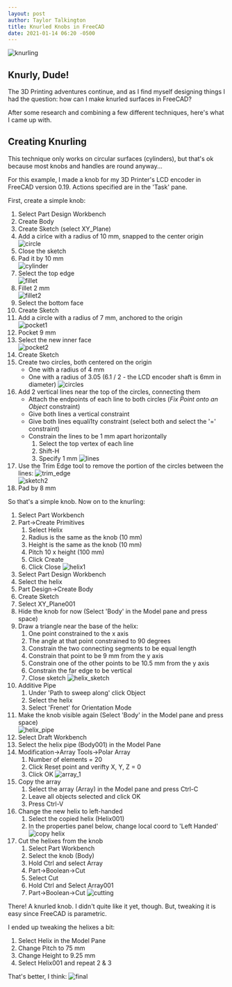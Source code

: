 ```yaml
---
layout: post
author: Taylor Talkington
title: Knurled Knobs in FreeCAD
date: 2021-01-14 06:20 -0500
---
```


![knurling](/assets/knurling.png)

## Knurly, Dude!

The 3D Printing adventures continue, and as I find myself designing things I had the question: how can I make knurled surfaces in FreeCAD?

After some research and combining a few different techniques, here's what I came up with.

## Creating Knurling

This technique only works on circular surfaces (cylinders), but that's ok because most knobs and handles are round anyway...

For this example, I made a knob for my 3D Printer's LCD encoder in FreeCAD version 0.19. Actions specified are in the 'Task' pane.

First, create a simple knob:
1. Select Part Design Workbench
2. Create Body
3. Create Sketch (select XY_Plane)
4. Add a cirlce with a radius of 10 mm, snapped to the center origin  
    ![circle](/assets/knurling_1.png)
5. Close the sketch
6. Pad it by 10 mm  
    ![cylinder](/assets/knurling_2.png)
7. Select the top edge  
    ![fillet](/assets/knurling_3.png)
8. Fillet 2 mm  
    ![fillet2](/assets/knurling_4.png)
9. Select the bottom face
10. Create Sketch
11. Add a circle with a radius of 7 mm, anchored to the origin  
    ![pocket1](/assets/knurling_5.png)
12. Pocket 9 mm
13. Select the new inner face  
    ![pocket2](/assets/knurling_6.png)
14. Create Sketch
15. Create two circles, both centered on the origin
    - One with a radius of 4 mm
    - One with a radius of 3.05 (6.1 / 2 - the LCD encoder shaft is 6mm in diameter)
    ![circles](/assets/knurling_7.png)
16. Add 2 vertical lines near the top of the circles, connecting them
    - Attach the endpoints of each line to both circles (*Fix Point onto an Object* constraint)
    - Give both lines a vertical constraint
    - Give both lines equali1ty constraint (select both and select the '=' constraint)
    - Constrain the lines to be 1 mm apart horizontally
        1. Select the top vertex of each line
        2. Shift-H
        3. Specify 1 mm
    ![lines](/assets/knurling_8.png)
17. Use the Trim Edge tool to remove the portion of the circles between the lines: ![trim_edge](/assets/knurling_9.png)  
    ![sketch2](/assets/knurling_10.png)
18. Pad by 8 mm

So that's a simple knob. Now on to the knurling:
1. Select Part Workbench
2. Part->Create Primitives
    1. Select Helix
    2. Radius is the same as the knob (10 mm)
    3. Height is the same as the knob (10 mm)
    4. Pitch 10 x height (100 mm)
    5. Click Create
    6. Click Close
    ![helix1](/assets/knurling_11.png)
3. Select Part Design Workbench
4. Select the helix
5. Part Design->Create Body
6. Create Sketch
7. Select XY_Plane001
8. Hide the knob for now (Select 'Body' in the Model pane and press space)
9. Draw a triangle near the base of the helix:
    1. One point constrained to the x axis
    2. The angle at that point constrained to 90 degrees
    3. Constrain the two connecting segments to be equal length
    3. Constrain that point to be 9 mm from the y axis
    4. Constrain one of the other points to be 10.5 mm from the y axis
    5. Constrain the far edge to be vertical
    6. Close sketch
    ![helix_sketch](/assets/knurling_12.png)
10. Additive Pipe
    1. Under 'Path to sweep along' click Object
    2. Select the helix
    3. Select 'Frenet' for Orientation Mode
11. Make the knob visible again (Select 'Body' in the Model pane and press space)  
    ![helix_pipe](/assets/knurling_13.png)
12. Select Draft Workbench
13. Select the helix pipe (Body001) in the Model Pane
14. Modification->Array Tools->Polar Array
    1. Number of elements = 20
    2. Click Reset point and verifty X, Y, Z = 0
    3. Click OK
    ![array_1](/assets/knurling_14.png)
15. Copy the array
    1. Select the array (Array) in the Model pane and press Ctrl-C
    2. Leave all objects selected and click OK
    3. Press Ctrl-V
16. Change the new helix to left-handed
    1. Select the copied helix (Helix001)
    2. In the properties panel below, change local coord to 'Left Handed'
    ![copy helix](/assets/knurling_15.png)
17. Cut the helixes from the knob
    1. Select Part Workbench
    2. Select the knob (Body)
    3. Hold Ctrl and select Array
    4. Part->Boolean->Cut
    5. Select Cut
    6. Hold Ctrl and Select Array001
    7. Part->Boolean->Cut
    ![cutting](/assets/knurling_16.png)

There! A knurled knob. I didn't quite like it yet, though. But, tweaking it is easy since FreeCAD is parametric.

I ended up tweaking the helixes a bit:
1. Select Helix in the Model Pane
2. Change Pitch to 75 mm
3. Change Height to 9.25 mm
4. Select Helix001 and repeat 2 & 3

That's better, I think:
![final](/assets/knurling_17.png)